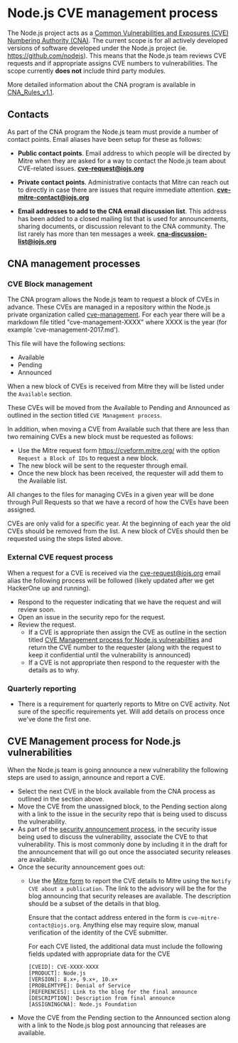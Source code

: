 # Node.js CVE management process

The Node.js project acts as a [Common Vulnerabilities and Exposures (CVE)
Numbering Authority (CNA)](https://cve.mitre.org/cve/cna.html).
The current scope is for all actively developed versions of software
developed under the Node.js project (ie.  https://github.com/nodejs).
This means that the Node.js team reviews CVE requests and if appropriate
assigns CVE numbers to vulnerabilities.  The scope currently **does not**
include third party modules.

More detailed information about the CNA program is available in
[CNA_Rules_v1.1](https://cve.mitre.org/cve/cna/CNA_Rules_v1.1.pdf).

## Contacts

As part of the CNA program the Node.js team must provide a number
of contact points.  Email aliases have been setup for these as follows:

* **Public contact points**. Email address to which people will be directed
  by Mitre when they are asked for a way to contact the Node.js team about
  CVE-related issues. **cve-request@iojs.org**

* **Private contact points**. Administrative contacts that Mitre can reach out
   to directly in case there are issues that require immediate attention.
   **cve-mitre-contact@iojs.org**

* **Email addresses to add to the CNA email discussion list**. This address has
   been added to a closed mailing list that is used for announcements,
   sharing documents, or discussion relevant to the CNA community.
   The list rarely has more than ten messages a week.
   **cna-discussion-list@iojs.org**

## CNA management processes

### CVE Block management

The CNA program allows the Node.js team to request a block of CVEs in
advance. These CVEs are managed in a repository within the Node.js
private organization called
[cve-management](https://github.com/nodejs-private/cve-management).
For each year there will be a markdown file titled "cve-management-XXXX"
where XXXX is the year (for example 'cve-management-2017.md').

This file will have the following sections:

* Available
* Pending
* Announced

When a new block of CVEs is received from Mitre they will be listed under
the `Available` section.

These CVEs will be moved from the Available to Pending and Announced
as outlined in the section titled `CVE Management process`.

In addition, when moving a CVE from Available such that there are less
than two remaining CVEs a new block must be requested as follows:

* Use the Mitre request form https://cveform.mitre.org/ with the
  option `Request a Block of IDs` to request a new block.
* The new block will be sent to the requester through email.
* Once the new block has been received, the requester will add them
  to the Available list.

All changes to the files for managing CVEs in a given year will
be done through Pull Requests so that we have a record of how
the CVEs have been assigned.

CVEs are only valid for a specific year.  At the beginning of each
year the old CVEs should be removed from the list. A new block
of CVEs should then be requested using the steps listed above.

### External CVE request process

When a request for a CVE is received via the cve-request@iojs.org
email alias the following process will be followed (likely updated
after we get HackerOne up and running).

* Respond to the requester indicating that we have the request
  and will review soon.
* Open an issue in the security repo for the request.
* Review the request.
  * If a CVE is appropriate then assign the
    CVE as outline in the section titled
    [CVE Management process for Node.js vulnerabilities](cve-management-process-for-nodejs-vulnerabilities)
    and return the CVE number to the requester (along with the request
    to keep it confidential until the vulnerability is announced)
  * If a CVE is not appropriate then respond to the requester
    with the details as to why.

### Quarterly reporting

* There is a requirement for quarterly reports to Mitre on CVE
  activity.  Not sure of the specific requirements yet.  Will
  add details on process once we've done the first one.

## CVE Management process for Node.js vulnerabilities

When the Node.js team is going announce a new vulnerability the
following steps are used to assign, announce and report a CVE.

* Select the next CVE in the block available from the CNA process as
  outlined in the section above.
* Move the CVE from the unassigned block, to the Pending section along
  with a link to the issue in the security repo that is being used
  to discuss the vulnerability.
* As part of the
  [security announcement process](https://github.com/nodejs/security-wg/blob/master/processes/security_annoucement_process.md),
  in the security issue being used to discuss the
  vulnerability, associate the CVE to that vulnerability. This is most
  commonly done by including it in the draft for the announcement that
  will go out once the associated security releases are available.
* Once the security announcement goes out:
  * Use the [Mitre form](https://cveform.mitre.org/) to report the
    CVE details to Mitre using the `Notify CVE about a publication`. The
    link to the advisory will be the for the blog announcing that security
    releases are available. The description should be a subset of the
    details in that blog.

    Ensure that the contact address entered in the form is
    `cve-mitre-contact@iojs.org`. Anything else may require slow, manual
    verification of the identity of the CVE submitter.

    For each CVE listed, the additional data must include the following fields
    updated with appropriate data for the CVE
    ```text
    [CVEID]: CVE-XXXX-XXXX
    [PRODUCT]: Node.js
    [VERSION]: 8.x+, 9.x+, 10.x+
    [PROBLEMTYPE]: Denial of Service
    [REFERENCES]: Link to the blog for the final announce
    [DESCRIPTION]: Description from final announce
    [ASSIGNINGCNA]: Node.js Foundation
    ```
* Move the CVE from the Pending section to the Announced section along
  with a link to the Node.js blog post announcing that releases
  are available.
